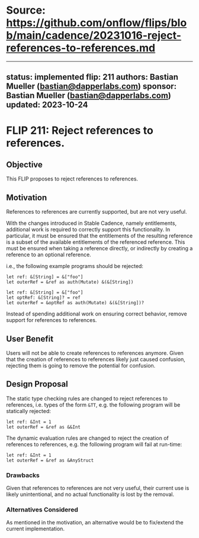 # Source: https://github.com/onflow/flips/blob/main/cadence/20231016-reject-references-to-references.md

---
status: implemented
flip: 211
authors: Bastian Mueller (bastian@dapperlabs.com)
sponsor: Bastian Mueller (bastian@dapperlabs.com)
updated: 2023-10-24
---

# FLIP 211: Reject references to references.

## Objective

This FLIP proposes to reject references to references.

## Motivation

References to references are currently supported, but are not very useful.

With the changes introduced in Stable Cadence, namely entitlements, additional work is required to correctly support this functionality.
In particular, it must be ensured that the entitlements of the resulting reference is a subset of the available entitlements of the referenced reference.
This must be ensured when taking a reference directly, or indirectly by creating a reference to an optional reference.

i.e., the following example programs should be rejected:

```cadence
let ref: &[String] = &["foo"]
let outerRef = &ref as auth(Mutate) &(&[String])
```

```cadence
let ref: &[String] = &["foo"]
let optRef: &[String]? = ref
let outerRef = &optRef as auth(Mutate) &(&[String])?
```

Instead of spending additional work on ensuring correct behavior, remove support for references to references.

## User Benefit

Users will not be able to create references to references anymore.
Given that the creation of references to references likely just caused confusion, rejecting them is going to remove the potential for confusion.

## Design Proposal

The static type checking rules are changed to reject references to references, i.e. types of the form `&TT`,
e.g. the following program will be statically rejected:

```cadence
let ref: &Int = 1
let outerRef = &ref as &&Int
```

The dynamic evaluation rules are changed to reject the creation of references to references,
e.g. the following program will fail at run-time:

```cadence
let ref: &Int = 1
let outerRef = &ref as &AnyStruct
```

### Drawbacks

Given that references to references are not very useful, their current use is likely unintentional, and no actual functionality is lost by the removal.

### Alternatives Considered

As mentioned in the motivation, an alternative would be to fix/extend the current implementation.
